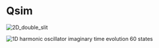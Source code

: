# Qsim

![2D_double_slit](https://user-images.githubusercontent.com/75379917/212755847-48b9a145-a523-4d98-b0dc-ca158597e34e.gif)


![1D harmonic oscillator imaginary time evolution 60 states](https://user-images.githubusercontent.com/75379917/221380897-49639186-539d-477e-ac31-ecd45a167d79.gif)
